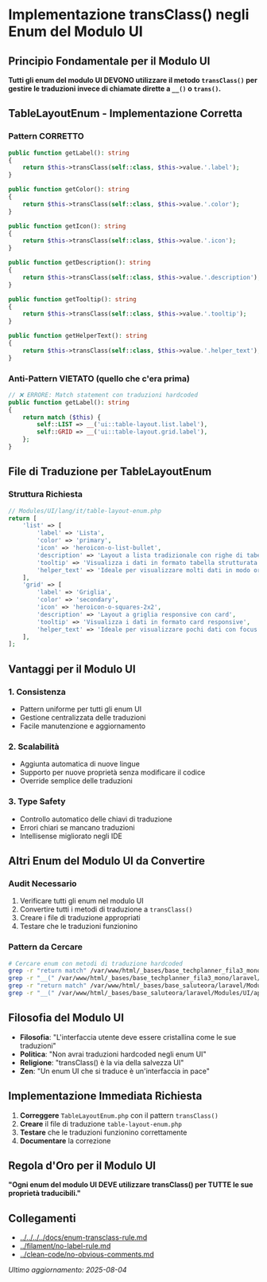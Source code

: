 # Implementazione transClass() negli Enum del Modulo UI

## Principio Fondamentale per il Modulo UI
**Tutti gli enum del modulo UI DEVONO utilizzare il metodo `transClass()` per gestire le traduzioni invece di chiamate dirette a `__()` o `trans()`.**

## TableLayoutEnum - Implementazione Corretta

### Pattern CORRETTO
```php
public function getLabel(): string
{
    return $this->transClass(self::class, $this->value.'.label');
}

public function getColor(): string
{
    return $this->transClass(self::class, $this->value.'.color');
}

public function getIcon(): string
{
    return $this->transClass(self::class, $this->value.'.icon');
}

public function getDescription(): string
{
    return $this->transClass(self::class, $this->value.'.description');
}

public function getTooltip(): string
{
    return $this->transClass(self::class, $this->value.'.tooltip');
}

public function getHelperText(): string
{
    return $this->transClass(self::class, $this->value.'.helper_text');
}
```

### Anti-Pattern VIETATO (quello che c'era prima)
```php
// ❌ ERRORE: Match statement con traduzioni hardcoded
public function getLabel(): string
{
    return match ($this) {
        self::LIST => __('ui::table-layout.list.label'),
        self::GRID => __('ui::table-layout.grid.label'),
    };
}
```

## File di Traduzione per TableLayoutEnum

### Struttura Richiesta
```php
// Modules/UI/lang/it/table-layout-enum.php
return [
    'list' => [
        'label' => 'Lista',
        'color' => 'primary',
        'icon' => 'heroicon-o-list-bullet',
        'description' => 'Layout a lista tradizionale con righe di tabella',
        'tooltip' => 'Visualizza i dati in formato tabella strutturata',
        'helper_text' => 'Ideale per visualizzare molti dati in modo organizzato',
    ],
    'grid' => [
        'label' => 'Griglia',
        'color' => 'secondary', 
        'icon' => 'heroicon-o-squares-2x2',
        'description' => 'Layout a griglia responsive con card',
        'tooltip' => 'Visualizza i dati in formato card responsive',
        'helper_text' => 'Ideale per visualizzare pochi dati con focus visivo',
    ],
];
```

## Vantaggi per il Modulo UI

### 1. Consistenza
- Pattern uniforme per tutti gli enum UI
- Gestione centralizzata delle traduzioni
- Facile manutenzione e aggiornamento

### 2. Scalabilità
- Aggiunta automatica di nuove lingue
- Supporto per nuove proprietà senza modificare il codice
- Override semplice delle traduzioni

### 3. Type Safety
- Controllo automatico delle chiavi di traduzione
- Errori chiari se mancano traduzioni
- Intellisense migliorato negli IDE

## Altri Enum del Modulo UI da Convertire

### Audit Necessario
1. Verificare tutti gli enum nel modulo UI
2. Convertire tutti i metodi di traduzione a `transClass()`
3. Creare i file di traduzione appropriati
4. Testare che le traduzioni funzionino

### Pattern da Cercare
```bash
# Cercare enum con metodi di traduzione hardcoded
grep -r "return match" /var/www/html/_bases/base_techplanner_fila3_mono/laravel/Modules/UI/app/Enums/
grep -r "__(" /var/www/html/_bases/base_techplanner_fila3_mono/laravel/Modules/UI/app/Enums/
grep -r "return match" /var/www/html/_bases/base_saluteora/laravel/Modules/UI/app/Enums/
grep -r "__(" /var/www/html/_bases/base_saluteora/laravel/Modules/UI/app/Enums/
```

## Filosofia del Modulo UI
- **Filosofia**: "L'interfaccia utente deve essere cristallina come le sue traduzioni"
- **Politica**: "Non avrai traduzioni hardcoded negli enum UI"
- **Religione**: "transClass() è la via della salvezza UI"
- **Zen**: "Un enum UI che si traduce è un'interfaccia in pace"

## Implementazione Immediata Richiesta
1. **Correggere** `TableLayoutEnum.php` con il pattern `transClass()`
2. **Creare** il file di traduzione `table-layout-enum.php`
3. **Testare** che le traduzioni funzionino correttamente
4. **Documentare** la correzione

## Regola d'Oro per il Modulo UI
**"Ogni enum del modulo UI DEVE utilizzare transClass() per TUTTE le sue proprietà traducibili."**

## Collegamenti
- [../../../../docs/enum-transclass-rule.md](../../../../docs/enum-transclass-rule.md)
- [../filament/no-label-rule.md](../filament/no-label-rule.md)
- [../clean-code/no-obvious-comments.md](../clean-code/no-obvious-comments.md)

*Ultimo aggiornamento: 2025-08-04*
